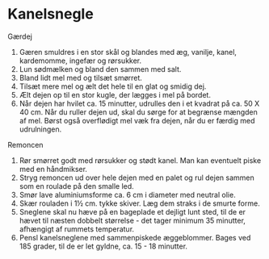 # Kanelsnegle

Gærdej
1) Gæren smuldres i en stor skål og blandes med æg, vanilje, kanel, kardemomme, ingefær og rørsukker. 
2) Lun sødmælken og bland den sammen med salt. 
3) Bland lidt mel med og tilsæt smørret. 
4) Tilsæt mere mel og ælt det hele til en glat og smidig dej.
5) Ælt dejen op til en stor kugle, der lægges i mel på bordet. 
6) Når dejen har hvilet ca. 15 minutter, udrulles den i et kvadrat på ca. 50 X 40 cm. Når du ruller dejen ud, skal du sørge for at begrænse mængden af mel. Børst også overflødigt mel væk fra dejen, når du er færdig med udrulningen.

Remoncen
1) Rør smørret godt med rørsukker og stødt kanel. Man kan eventuelt piske med en håndmikser. 
2) Stryg remoncen ud over hele dejen med en palet og rul dejen sammen som en roulade på den smalle led. 
3) Smør lave aluminiumsforme ca. 6 cm i diameter med neutral olie. 
4) Skær rouladen i 1½ cm. tykke skiver. Læg dem straks i de smurte forme. 
5) Sneglene skal nu hæve på en bageplade et dejligt lunt sted, til de er hævet til næsten dobbelt størrelse - det tager minimum 35 minutter, afhængigt af rummets temperatur. 
6) Pensl kanelsneglene med sammenpiskede æggeblommer. Bages ved 185 grader, til de er let gyldne, ca. 15 - 18 minutter.
